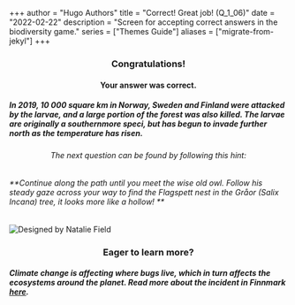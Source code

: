+++
author = "Hugo Authors"
title = "Correct! Great job! (Q_1_06)"
date = "2022-02-22"
description = "Screen for accepting correct answers in the biodiversity game."
series = ["Themes Guide"]
aliases = ["migrate-from-jekyl"]
+++

### <center> Congratulations! </center>
#### <center> Your answer was correct. 
##### In 2019, 10 000 square km in Norway, Sweden and Finland were attacked by the larvae, and a large portion of the forest was also killed. The larvae are originally a southernmore speci, but has begun to invade further north as the temperature has risen. </center>


###### <center> The next question can be found by following this hint: </center>
###### **Continue along the path until you meet the wise old owl. Follow his steady gaze across your way to find the Flagspett nest in the Gråor (Salix Incana) tree, it looks more like a hollow!  **


![Designed by Natalie Field](/img/rosalia-batesi.jpg)

### <center> Eager to learn more? </center>

##### Climate change is affecting where bugs live, which in turn affects the ecosystems around the planet. Read more about the incident in Finnmark [here](https://www.nrk.no/tromsogfinnmark/lauvmakken-frostmaler-sprer-seg-mot-arktiske-strok-og-odelegger-traer-og-krattskog-pa-varangerhalvoya-1.14721572).
